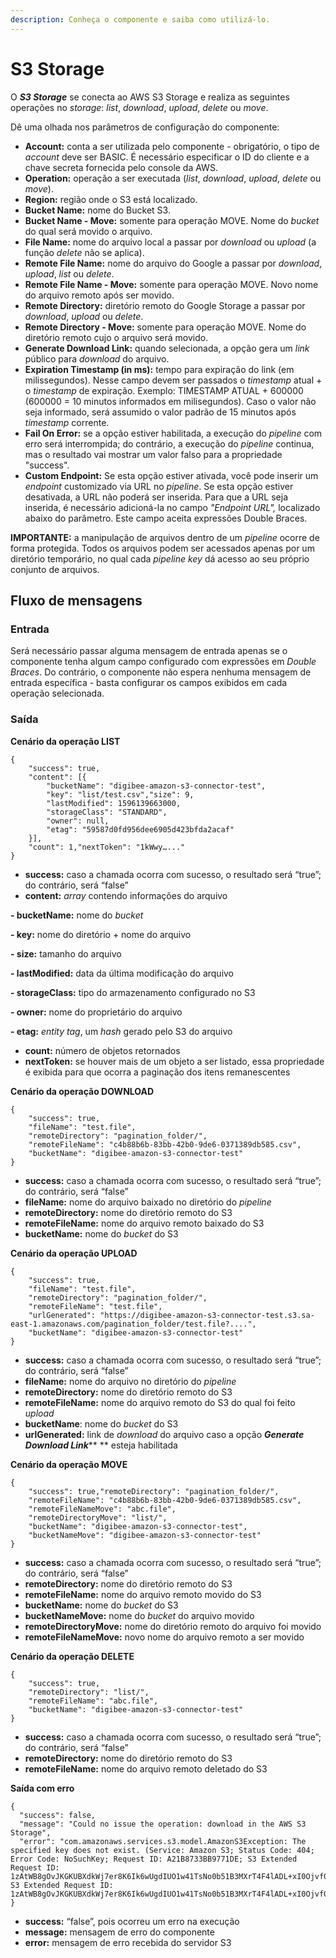 ```yaml
---
description: Conheça o componente e saiba como utilizá-lo.
---
```


# S3 Storage



O _**S3 Storage**_ se conecta ao AWS S3 Storage e realiza as seguintes operações no _storage_: _list_, _download_, _upload_, _delete_ ou _move_.

Dê uma olhada nos parâmetros de configuração do componente:

* **Account:** conta a ser utilizada pelo componente - obrigatório, o tipo de _account_ deve ser BASIC. É necessário especificar o ID do cliente e a chave secreta fornecida pelo console da AWS.
* **Operation:** operação a ser executada (_list_, _download_, _upload_, _delete_ ou _move_).
* **Region:** região onde o S3 está localizado.
* **Bucket Name:** nome do Bucket S3.
* **Bucket Name - Move:** somente para operação MOVE. Nome do _bucket_ do qual será movido o arquivo.
* **File Name:** nome do arquivo local a passar por _download_ ou _upload_ (a função _delete_ não se aplica).
* **Remote File Name:** nome do arquivo do Google a passar por _download_, _upload_, _list_ ou _delete_.
* **Remote File Name - Move:** somente para operação MOVE. Novo nome do arquivo remoto após ser movido.
* **Remote Directory:** diretório remoto do Google Storage a passar por _download_, _upload_ ou _delete_.
* **Remote Directory - Move:** somente para operação MOVE. Nome do diretório remoto cujo o arquivo será movido.
* **Generate Download Link:** quando selecionada, a opção gera um _link_ público para _download_ do arquivo.
* **Expiration Timestamp (in ms):** tempo para expiração do link (em milissegundos). Nesse campo devem ser passados o _timestamp_ atual + o _timestamp_ de expiração. Exemplo: TIMESTAMP ATUAL + 600000 (600000 = 10 minutos informados em milisegundos). Caso o valor não seja informado, será assumido o valor padrão de 15 minutos após _timestamp_ corrente.
* **Fail On Error:** se a opção estiver habilitada, a execução do _pipeline_ com erro será interrompida; do contrário, a execução do _pipeline_ continua, mas o resultado vai mostrar um valor falso para a propriedade "success".
* **Custom Endpoint:** Se esta opção estiver ativada, você pode inserir um _endpoint_ customizado via URL no _pipeline_. Se esta opção estiver desativada, a URL não poderá ser inserida. Para que a URL seja inserida, é necessário adicioná-la no campo _"Endpoint URL",_ localizado abaixo do parâmetro. Este campo aceita expressões Double Braces.

**IMPORTANTE:** a manipulação de arquivos dentro de um _pipeline_ ocorre de forma protegida. Todos os arquivos podem ser acessados apenas por um diretório temporário, no qual cada _pipeline key_ dá acesso ao seu próprio conjunto de arquivos.

## Fluxo de mensagens <a href="#fluxo-de-mensagens" id="fluxo-de-mensagens"></a>

### **Entrada** <a href="#entrada" id="entrada"></a>

Será necessário passar alguma mensagem de entrada apenas se o componente tenha algum campo configurado com expressões em _Double Braces_. Do contrário, o componente não espera nenhuma mensagem de entrada específica - basta configurar os campos exibidos em cada operação selecionada.

### **Saída** <a href="#sada" id="sada"></a>

**Cenário da operação LIST**

```
{
    "success": true,
    "content": [{
        "bucketName": "digibee-amazon-s3-connector-test",
        "key": "list/test.csv","size": 9,
        "lastModified": 1596139663000,
        "storageClass": "STANDARD",
        "owner": null,
        "etag": "59587d0fd956dee6905d423bfda2acaf"
    }],
    "count": 1,"nextToken": "1kWwy…..."
}
```

* **success:** caso a chamada ocorra com sucesso, o resultado será “true”; do contrário, será “false”
* **content:** _array_ contendo informações do arquivo

**- bucketName:** nome do _bucket_

**- key:** nome do diretório + nome do arquivo

**- size:** tamanho do arquivo

**- lastModified:** data da última modificação do arquivo

**- storageClass:** tipo do armazenamento configurado no S3

**- owner:** nome do proprietário do arquivo

**- etag:** _entity tag_, um _hash_ gerado pelo S3 do arquivo

* **count:** número de objetos retornados
* **nextToken:** se houver mais de um objeto a ser listado, essa propriedade é exibida para que ocorra a paginação dos itens remanescentes

**Cenário da operação DOWNLOAD**

```
{
    "success": true,
    "fileName": "test.file",
    "remoteDirectory": "pagination_folder/",
    "remoteFileName": "c4b88b6b-83bb-42b0-9de6-0371389db585.csv",
    "bucketName": "digibee-amazon-s3-connector-test"
}
```

* **success:** caso a chamada ocorra com sucesso, o resultado será “true”; do contrário, será “false”
* **fileName:** nome do arquivo baixado no diretório do _pipeline_
* **remoteDirectory:** nome do diretório remoto do S3
* **remoteFileName:** nome do arquivo remoto baixado do S3
* **bucketName:** nome do _bucket_ do S3

**Cenário da operação UPLOAD**

```
{
    "success": true,
    "fileName": "test.file",
    "remoteDirectory": "pagination_folder/",
    "remoteFileName": "test.file",
    "urlGenerated": "https://digibee-amazon-s3-connector-test.s3.sa-east-1.amazonaws.com/pagination_folder/test.file?....",
    "bucketName": "digibee-amazon-s3-connector-test"
}
```

* **success:** caso a chamada ocorra com sucesso, o resultado será “true”; do contrário, será “false”
* **fileName:** nome do arquivo no diretório do _pipeline_
* **remoteDirectory:** nome do diretório remoto do S3
* **remoteFileName:** nome do arquivo remoto do S3 do qual foi feito _upload_
* **bucketName**: nome do _bucket_ do S3
* **urlGenerated:** link de _download_ do arquivo caso a opção _**Generate Download Link**_** ** esteja habilitada

**Cenário da operação MOVE**

```
{
    "success": true,"remoteDirectory": "pagination_folder/",
    "remoteFileName": "c4b88b6b-83bb-42b0-9de6-0371389db585.csv",
    "remoteFileNameMove": "abc.file",
    "remoteDirectoryMove": "list/",
    "bucketName": "digibee-amazon-s3-connector-test",
    "bucketNameMove": "digibee-amazon-s3-connector-test"
}
```

* **success:** caso a chamada ocorra com sucesso, o resultado será “true”; do contrário, será “false”
* **remoteDirectory:** nome do diretório remoto do S3
* **remoteFileName:** nome do arquivo remoto movido do S3
* **bucketName:** nome do _bucket_ do S3
* **bucketNameMove:** nome do _bucket_ do arquivo movido
* **remoteDirectoryMove:** nome do diretório remoto do arquivo foi movido
* **remoteFileNameMove:** novo nome do arquivo remoto a ser movido

**Cenário da operação DELETE**

```
{
    "success": true,
    "remoteDirectory": "list/",
    "remoteFileName": "abc.file",
    "bucketName": "digibee-amazon-s3-connector-test"
}
```

* **success:** caso a chamada ocorra com sucesso, o resultado será “true”; do contrário, será “false”
* **remoteDirectory:** nome do diretório remoto do S3
* **remoteFileName:** nome do arquivo remoto deletado do S3

**Saída com erro**

```
{
  "success": false,
  "message": "Could no issue the operation: download in the AWS S3 Storage",
  "error": "com.amazonaws.services.s3.model.AmazonS3Exception: The specified key does not exist. (Service: Amazon S3; Status Code: 404; Error Code: NoSuchKey; Request ID: A21B8733BB9771DE; S3 Extended Request ID: 1zAtWB8gOvJKGKUBXdkWj7er8K6Ik6wUgdIUO1w41TsNo0b51B3MXrT4F4lADL+xI0Ojvf0e6z4=), S3 Extended Request ID: 1zAtWB8gOvJKGKUBXdkWj7er8K6Ik6wUgdIUO1w41TsNo0b51B3MXrT4F4lADL+xI0Ojvf0e6z4="
}
```

* **success:** “false”, pois ocorreu um erro na execução
* **message:** mensagem de erro do componente
* **error:** mensagem de erro recebida do servidor S3
